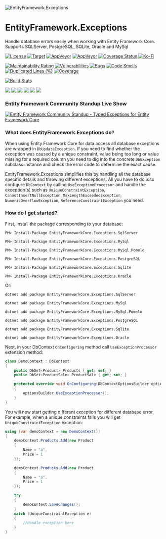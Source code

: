 ![EntityFramework.Exceptions](https://raw.githubusercontent.com/Giorgi/EntityFramework.Exceptions/main/Icon.png "EntityFramework.Exceptions")

# EntityFramework.Exceptions
Handle database errors easily when working with Entity Framework Core. Supports SQLServer, PostgreSQL, SQLite, Oracle and MySql

[![License](https://img.shields.io/badge/License-Apache%202.0-blue.svg?style=flat-square&logo=Apache)](License.md)
[![Target](https://img.shields.io/static/v1?label=target&message=net6.0&color=512bd4&logo=.net&style=flat-square)](https://docs.microsoft.com/en-us/dotnet/standard/net-standard)
[![AppVeyor](https://img.shields.io/appveyor/build/Giorgi/EntityFramework-Exceptions/main.svg?style=flat-square&logo=appveyor)](https://ci.appveyor.com/project/Giorgi/entityframework-exceptions)
[![AppVeyor](https://img.shields.io/appveyor/tests/Giorgi/EntityFramework-Exceptions/main?style=flat-square&logo=appveyor)](https://ci.appveyor.com/project/Giorgi/entityframework-exceptions/build/tests)
[![Coverage Status](https://img.shields.io/coveralls/github/Giorgi/EntityFramework.Exceptions?logo=coveralls&style=flat-square)](https://coveralls.io/github/Giorgi/EntityFramework.Exceptions)
[![Ko-Fi](https://img.shields.io/static/v1?style=flat-square&message=Support%20the%20Project&color=success&style=plastic&logo=ko-fi&label=$$)](https://ko-fi.com/U6U81LHU8)

[![Maintainability Rating](https://sonarcloud.io/api/project_badges/measure?project=EntityFramework.Exceptions&metric=sqale_rating)](https://sonarcloud.io/dashboard?id=EntityFramework.Exceptions)
[![Vulnerabilities](https://sonarcloud.io/api/project_badges/measure?project=EntityFramework.Exceptions&metric=vulnerabilities)](https://sonarcloud.io/dashboard?id=EntityFramework.Exceptions)
[![Bugs](https://sonarcloud.io/api/project_badges/measure?project=EntityFramework.Exceptions&metric=bugs)](https://sonarcloud.io/dashboard?id=EntityFramework.Exceptions)
[![Code Smells](https://sonarcloud.io/api/project_badges/measure?project=EntityFramework.Exceptions&metric=code_smells)](https://sonarcloud.io/dashboard?id=EntityFramework.Exceptions)
[![Duplicated Lines (%)](https://sonarcloud.io/api/project_badges/measure?project=EntityFramework.Exceptions&metric=duplicated_lines_density)](https://sonarcloud.io/dashboard?id=EntityFramework.Exceptions)
[![Coverage](https://sonarcloud.io/api/project_badges/measure?project=EntityFramework.Exceptions&metric=coverage)](https://sonarcloud.io/dashboard?id=EntityFramework.Exceptions)

[![Build Stats](https://buildstats.info/AppVeyor/chart/Giorgi/EntityFramework-Exceptions?branch=main)](https://buildstats.info/AppVeyor/chart/Giorgi/EntityFramework-Exceptions?branch=main)

[![](https://img.shields.io/nuget/dt/EntityFrameworkCore.Exceptions.SqlServer.svg?label=EntityFrameworkCore.Exceptions.SqlServer&style=flat-square&logo=Microsoft-Sql-Server)](https://www.nuget.org/packages/EntityFrameworkCore.Exceptions.SqlServer/)
[![](https://img.shields.io/nuget/dt/EntityFrameworkCore.Exceptions.PostgreSQL.svg?label=EntityFrameworkCore.Exceptions.PostgreSQL&style=flat-square&logo=PostgreSQL)](https://www.nuget.org/packages/EntityFrameworkCore.Exceptions.PostgreSQL/)
[![](https://img.shields.io/nuget/dt/EntityFrameworkCore.Exceptions.MySQL.svg?label=EntityFrameworkCore.Exceptions.MySQL&style=flat-square&logo=MySQL&logoColor=white)](https://www.nuget.org/packages/EntityFrameworkCore.Exceptions.MySQL/)
[![](https://img.shields.io/nuget/dt/EntityFrameworkCore.Exceptions.MySQL.Pomelo.svg?label=EntityFrameworkCore.Exceptions.MySQL.Pomelo&style=flat-square&logo=MySQL&logoColor=white)](https://www.nuget.org/packages/EntityFrameworkCore.Exceptions.MySQL.Pomelo/)
[![](https://img.shields.io/nuget/dt/EntityFrameworkCore.Exceptions.Sqlite.svg?label=EntityFrameworkCore.Exceptions.Sqlite&style=flat-square&logo=Sqlite)](https://www.nuget.org/packages/EntityFrameworkCore.Exceptions.Sqlite/)
[![](https://img.shields.io/nuget/dt/EntityFrameworkCore.Exceptions.Oracle.svg?label=EntityFrameworkCore.Exceptions.Oracle&style=flat-square&logo=Oracle)](https://www.nuget.org/packages/EntityFrameworkCore.Exceptions.Oracle/)

### Entity Framework Community Standup Live Show

[![Entity Framework Community Standup - Typed Exceptions for Entity Framework Core](https://img.youtube.com/vi/aUl5QfswNU4/0.jpg)](https://www.youtube.com/watch?v=aUl5QfswNU4)

### What does EntityFramework.Exceptions do?

When using Entity Framework Core for data access all database exceptions are wrapped in `DbUpdateException`. If you need to find 
whether the exception was caused by a unique constraint, value being too long or value missing for a required column you need to dig into 
the concrete `DbException` subclass instance and check the error code to determine the exact cause.

EntityFramework.Exceptions simplifies this by handling all the database specific details and throwing different exceptions. All you have
to do is to configure `DbContext` by calling `UseExceptionProcessor` and handle the exception(s) such as `UniqueConstraintException`,
`CannotInsertNullException`, `MaxLengthExceededException`, `NumericOverflowException`, `ReferenceConstraintException` you need.

### How do I get started?
First, install the package corresponding to your database:

```
PM> Install-Package EntityFrameworkCore.Exceptions.SqlServer
```

```
PM> Install-Package EntityFrameworkCore.Exceptions.MySql
```

```
PM> Install-Package EntityFrameworkCore.Exceptions.MySql.Pomelo
```

```
PM> Install-Package EntityFrameworkCore.Exceptions.PostgreSQL
```

```
PM> Install-Package EntityFrameworkCore.Exceptions.Sqlite
```

```
PM> Install-Package EntityFrameworkCore.Exceptions.Oracle
```

Or:

```
dotnet add package EntityFrameworkCore.Exceptions.SqlServer
```

```
dotnet add package EntityFrameworkCore.Exceptions.MySql
```

```
dotnet add package EntityFrameworkCore.Exceptions.MySql.Pomelo
```

```
dotnet add package EntityFrameworkCore.Exceptions.PostgreSQL
```

```
dotnet add package EntityFrameworkCore.Exceptions.Sqlite
```

```
dotnet add package EntityFrameworkCore.Exceptions.Oracle
```

Next, in your DbContext `OnConfiguring` method call `UseExceptionProcessor` extension method:

```csharp
class DemoContext : DbContext
{
    public DbSet<Product> Products { get; set; }
    public DbSet<ProductSale> ProductSale { get; set; }

    protected override void OnConfiguring(DbContextOptionsBuilder optionsBuilder)
    {
        optionsBuilder.UseExceptionProcessor();
    }
}
```    

You will now start getting different exception for different database error. For example, when a unique constraints fails you will get `UniqueConstraintException` exception:

```csharp
using (var demoContext = new DemoContext())
{
    demoContext.Products.Add(new Product
    {
        Name = "a",
        Price = 1
    });

    demoContext.Products.Add(new Product
    {
        Name = "a",
        Price = 1
    });

    try
    {
        demoContext.SaveChanges();
    }
    catch (UniqueConstraintException e)
    {
        //Handle exception here
    }
}
```

